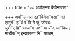 +++
title = "०८ अर्वाङ्नरा दैव्येनावसा"

+++
अर्वा᳓ङ् नरा दइ᳓वियेना᳓वसा᳓ गतं  
शृणुतं᳓ ह᳓वं य᳓दि मे जु᳓जोषथः  
युवो᳓र् हि᳓ सख्य᳓म् उत᳓ वा य᳓द् आ᳓पियम्  
मार्डीक᳓म् इन्द्रावरुणा नि᳓ यछतम्